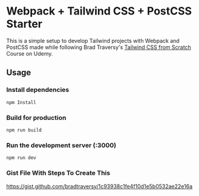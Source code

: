 # Webpack + Tailwind CSS + PostCSS Starter

This is a simple setup to develop Tailwind projects with Webpack and PostCSS made while following Brad Traversy's [Tailwind CSS from Scratch](https://www.udemy.com/course/tailwind-from-scratch/) Course on Udemy.

## Usage

### Install dependencies

```
npm Install
```

### Build for production

```
npm run build
```

### Run the development server (:3000)

```
npm run dev
```

### Gist File With Steps To Create This

https://gist.github.com/bradtraversy/1c93938c1fe4f10d1e5b0532ae22e16a
